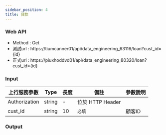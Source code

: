 ```yaml
---
sidebar_position: 4
title: 貸款
---
```


### Web API
- Method : Get
- 測試url : https://tiumcanner01/api/data_engineering_63116/loan?cust_id={id}
- 正式url : https://piuxhoddvd01/api/data_engineering_80320/loan?cust_id={id}

### Input

| 上行服務參數        | Type   | 長度 | 備註             | 參數說明      |
|---------------|--------|----|----------------|-----------|
| Authorization | string | -  | 位於 HTTP Header |           |
| cust_id    | string | 10 | `必填`             | 顧客ID  |
### Output